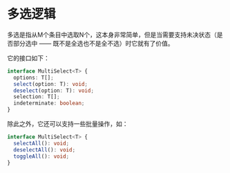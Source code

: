 # 多选逻辑

多选是指从M个条目中选取N个，这本身非常简单，但是当需要支持未决状态（是否部分选中 —— 既不是全选也不是全不选）时它就有了价值。

它的接口如下：
```typescript
interface MultiSelect<T> {
  options: T[];
  select(option: T): void;
  deselect(option: T): void;
  selection: T[];
  indeterminate: boolean;
}
```

除此之外，它还可以支持一些批量操作，如：

```typescript
interface MultiSelect<T> {
  selectAll(): void;
  deselectAll(): void;
  toggleAll(): void;
}
```
